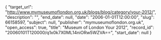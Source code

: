 {
  "target_url": "http://www.mymuseumoflondon.org.uk/blogs/blog/category/your-2012/", 
  "description": "", 
  "end_date": null, 
  "date": "2006-01-01T12:00:00", 
  "slug": 66158597, 
  "subject": null, 
  "publisher": "mymuseumoflondon.org.uk", 
  "open_access": true, 
  "title": "Museum of London Your 2012", 
  "record_id": "20060101T120000/q1x0k7X0ML14niORw5WZVA==", 
  "start_date": null
}

